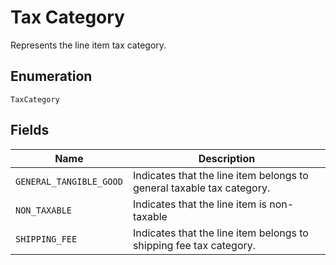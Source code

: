 
# Tax Category

Represents the line item tax category.

## Enumeration

`TaxCategory`

## Fields

| Name | Description |
|  --- | --- |
| `GENERAL_TANGIBLE_GOOD` | Indicates that the line item belongs to general taxable tax category. |
| `NON_TAXABLE` | Indicates that the line item is non-taxable |
| `SHIPPING_FEE` | Indicates that the line item belongs to shipping fee tax category. |

